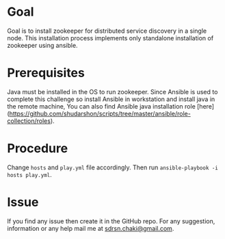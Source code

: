 # Goal

Goal is to install zookeeper for distributed service discovery in a single node. This installation process implements only standalone installation of zookeeper using ansible.

# Prerequisites

Java must be installed in the OS to run zookeeper. Since Ansible is used to complete this challenge so install Ansible in workstation and install java in the remote machine, You can also find Ansible java installation role [here] (https://github.com/shudarshon/scripts/tree/master/ansible/role-collection/roles).

# Procedure

Change `hosts` and `play.yml` file accordingly. Then run `ansible-playbook -i hosts play.yml`.

# Issue

If you find any issue then create it in the GitHub repo. For any suggestion, information or any help mail me at sdrsn.chaki@gmail.com.
